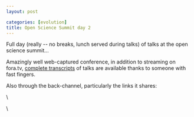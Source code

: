 ```yaml
---
layout: post

categories: [evolution]
title: Open Science Summit day 2
---
```







 








Full day (really -- no breaks, lunch served during talks) of talks at
the open science summit...

Amazingly well web-captured conference, in addition to streaming on
fora.tv, [complete
transcripts](http://gnusha.org/transcripts/open-science-summit-2010/ "http://gnusha.org/transcripts/open-science-summit-2010/")
of talks are available thanks to someone with fast fingers.

Also through the back-channel, particularly the links it shares:

\

\

